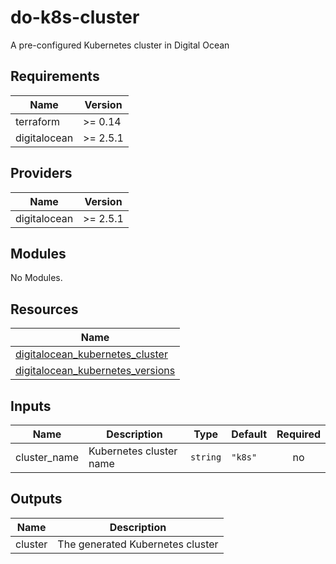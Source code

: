 # do-k8s-cluster

A pre-configured Kubernetes cluster in Digital Ocean

## Requirements

| Name | Version |
|------|---------|
| terraform | >= 0.14 |
| digitalocean | >= 2.5.1 |

## Providers

| Name | Version |
|------|---------|
| digitalocean | >= 2.5.1 |

## Modules

No Modules.

## Resources

| Name |
|------|
| [digitalocean_kubernetes_cluster](https://registry.terraform.io/providers/digitalocean/digitalocean/latest/docs/resources/kubernetes_cluster) |
| [digitalocean_kubernetes_versions](https://registry.terraform.io/providers/digitalocean/digitalocean/latest/docs/data-sources/kubernetes_versions) |

## Inputs

| Name | Description | Type | Default | Required |
|------|-------------|------|---------|:--------:|
| cluster\_name | Kubernetes cluster name | `string` | `"k8s"` | no |

## Outputs

| Name | Description |
|------|-------------|
| cluster | The generated Kubernetes cluster |
